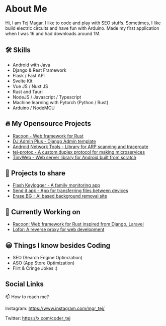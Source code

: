 # About Me
Hi, I am Tej Magar. I like to code and play with SEO stuffs. Sometimes, I like build electric circuits and have fun with Arduino.
Made my first application when I was 16 and had downloads around 1M. 

## 🛠️ Skills
- Android with Java
- Django & Rest Framework
- Flask / Fast API
- Svelte Kit
- Vue JS / Nuxt JS
- Rust and Tauri
- NodeJS / Javascript / Typescript
- Machine learning with Pytorch (Python / Rust)
- Arduino / NodeMCU

## 🔥 My Opensource Projects
- [Racoon - Web framework for Rust](https://github.com/tejmagar/racoon)
- [DJ Admin Plus - Django Admin template](https://github.com/tejmagar/dj-admin-plus)
- [Android Network Tools - Library for ARP scanning and traceroute](https://github.com/tejmagar/AndroidNetworkTools)
- [tej-protoc - A custom duplex protocol for making microservices](https://github.com/tejmagar/tej-protoc)
- [TinyWeb - Web server library for Android built from scratch](https://github.com/tejmagar/tinyweb)

## 🙋 Projects to share
- [Flash Keylogger - A family monitoring app](https://apkgk.com/tej.flashkeylogger)
- [Send it apk - App for transferring files between devices](https://github.com/tejmagar/sendit)
- [Erase BG - AI based background removal site](https://erasebg.org)

## 👷 Currently Working on
- [Racoon: Web framework for Rust inspired from Django, Laravel](https://github.com/tejmagar/racoon)
- [Lofor: A reverse proxy for web development](https://github.com/Bishwas-py/lofor)

## 😀 Things I know besides Coding
- SEO (Search Engine Optimzation)
- ASO (App Store Optimization)
- Flirt & Cringe Jokes :)

 ## Social Links
📫 How to reach me? 

Instagram: https://www.instagram.com/mgr_tej/

Twitter: https://x.com/coder_tej
<!---
tejmagar/tejmagar is a ✨ special ✨ repository because its `README.md` (this file) appears on your GitHub profile.
You can click the Preview link to take a look at your changes.
--->
